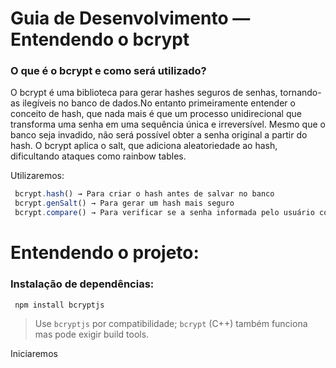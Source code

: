 # Guia de Desenvolvimento — Entendendo o bcrypt 

### O que é o bcrypt e como será utilizado?

 O bcrypt é uma biblioteca para gerar hashes seguros de senhas, tornando-as ilegíveis no banco de dados.No entanto primeiramente entender o conceito de hash, que nada mais é que um processo unidirecional que transforma uma senha em uma sequência única e irreversível. Mesmo que o banco seja invadido, não será possível obter a senha original a partir do hash. O bcrypt aplica o salt, que adiciona aleatoriedade ao hash, dificultando ataques como rainbow tables.

Utilizaremos:
```js
 bcrypt.hash() → Para criar o hash antes de salvar no banco
 bcrypt.genSalt() → Para gerar um hash mais seguro 
 bcrypt.compare() → Para verificar se a senha informada pelo usuário corresponde ao hash armazenado
```

# Entendendo o projeto:

### Instalação de dependências:

```js
 npm install bcryptjs
```
> Use `bcryptjs` por compatibilidade; `bcrypt` (C++) também funciona mas pode exigir build tools.

Iniciaremos 